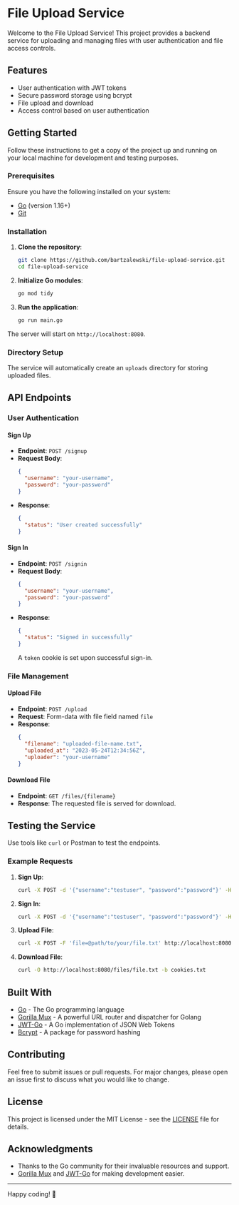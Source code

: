 # File Upload Service

Welcome to the File Upload Service! This project provides a backend service for uploading and managing files with user authentication and file access controls.

## Features

- User authentication with JWT tokens
- Secure password storage using bcrypt
- File upload and download
- Access control based on user authentication

## Getting Started

Follow these instructions to get a copy of the project up and running on your local machine for development and testing purposes.

### Prerequisites

Ensure you have the following installed on your system:

- [Go](https://golang.org/doc/install) (version 1.16+)
- [Git](https://git-scm.com/)

### Installation

1. **Clone the repository**:

   ```sh
   git clone https://github.com/bartzalewski/file-upload-service.git
   cd file-upload-service
   ```

2. **Initialize Go modules**:

   ```sh
   go mod tidy
   ```

3. **Run the application**:

   ```sh
   go run main.go
   ```

The server will start on `http://localhost:8080`.

### Directory Setup

The service will automatically create an `uploads` directory for storing uploaded files.

## API Endpoints

### User Authentication

#### Sign Up

- **Endpoint**: `POST /signup`
- **Request Body**:
  ```json
  {
    "username": "your-username",
    "password": "your-password"
  }
  ```
- **Response**:
  ```json
  {
    "status": "User created successfully"
  }
  ```

#### Sign In

- **Endpoint**: `POST /signin`
- **Request Body**:
  ```json
  {
    "username": "your-username",
    "password": "your-password"
  }
  ```
- **Response**:
  ```json
  {
    "status": "Signed in successfully"
  }
  ```
  A `token` cookie is set upon successful sign-in.

### File Management

#### Upload File

- **Endpoint**: `POST /upload`
- **Request**: Form-data with file field named `file`
- **Response**:
  ```json
  {
    "filename": "uploaded-file-name.txt",
    "uploaded_at": "2023-05-24T12:34:56Z",
    "uploader": "your-username"
  }
  ```

#### Download File

- **Endpoint**: `GET /files/{filename}`
- **Response**: The requested file is served for download.

## Testing the Service

Use tools like `curl` or Postman to test the endpoints.

### Example Requests

1. **Sign Up**:

   ```sh
   curl -X POST -d '{"username":"testuser", "password":"password"}' -H "Content-Type: application/json" http://localhost:8080/signup
   ```

2. **Sign In**:

   ```sh
   curl -X POST -d '{"username":"testuser", "password":"password"}' -H "Content-Type: application/json" http://localhost:8080/signin -c cookies.txt
   ```

3. **Upload File**:

   ```sh
   curl -X POST -F 'file=@path/to/your/file.txt' http://localhost:8080/upload -b cookies.txt
   ```

4. **Download File**:

   ```sh
   curl -O http://localhost:8080/files/file.txt -b cookies.txt
   ```

## Built With

- [Go](https://golang.org/) - The Go programming language
- [Gorilla Mux](https://github.com/gorilla/mux) - A powerful URL router and dispatcher for Golang
- [JWT-Go](https://github.com/dgrijalva/jwt-go) - A Go implementation of JSON Web Tokens
- [Bcrypt](https://pkg.go.dev/golang.org/x/crypto/bcrypt) - A package for password hashing

## Contributing

Feel free to submit issues or pull requests. For major changes, please open an issue first to discuss what you would like to change.

## License

This project is licensed under the MIT License - see the [LICENSE](LICENSE) file for details.

## Acknowledgments

- Thanks to the Go community for their invaluable resources and support.
- [Gorilla Mux](https://github.com/gorilla/mux) and [JWT-Go](https://github.com/dgrijalva/jwt-go) for making development easier.

---

Happy coding! 🚀
